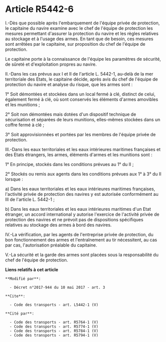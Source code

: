 # Article R5442-6

I.-Dès que possible après l'embarquement de l'équipe privée de protection, le capitaine du navire examine avec le chef de
l'équipe de protection les mesures permettant d'assurer la protection du navire et les règles relatives au stockage et à
l'usage des armes. En tant que de besoin, ces mesures sont arrêtées par le capitaine, sur proposition du chef de l'équipe de
protection. 

Le capitaine porte à la connaissance de l'équipe les paramètres de sécurité, de sûreté et d'exploitation propres au navire. 

II.-Dans les cas prévus aux I et II de l'article L. 5442-1, au-delà de la mer territoriale des Etats, le capitaine décide,
après avis du chef de l'équipe de protection du navire et analyse du risque, que les armes sont : 

1° Soit démontées et stockées dans un local fermé à clé, distinct de celui, également fermé à clé, où sont conservés les
éléments d'armes amovibles et les munitions ; 

2° Soit non démontées mais dotées d'un dispositif technique de sécurisation et séparées de leurs munitions, elles-mêmes
stockées dans un coffre fermé à clé ; 

3° Soit approvisionnées et portées par les membres de l'équipe privée de protection. 

III.-Dans les eaux territoriales et les eaux intérieures maritimes françaises et des Etats étrangers, les armes, éléments
d'armes et les munitions sont : 

1° En principe, stockés dans les conditions prévues au 1° du II ; 

2° Stockés ou remis aux agents dans les conditions prévues aux 1° à 3° du II lorsque : 

a) Dans les eaux territoriales et les eaux intérieures maritimes françaises, l'activité privée de protection des navires y
est autorisée conformément au III de l'article L. 5442-1 ; 

b) Dans les eaux territoriales et les eaux intérieures maritimes d'un Etat étranger, un accord international y autorise
l'exercice de l'activité privée de protection des navires et ne prévoit pas de dispositions spécifiques relatives au stockage
des armes à bord des navires. 

IV.-La vérification, par les agents de l'entreprise privée de protection, du bon fonctionnement des armes et l'entraînement
au tir nécessitent, au cas par cas, l'autorisation préalable du capitaine. 

V.-La sécurité et la garde des armes sont placées sous la responsabilité du chef de l'équipe de protection.

**Liens relatifs à cet article**

	**Modifié par**:

	  - Décret n°2017-944 du 10 mai 2017 - art. 3

	**Cite**:

	  - Code des transports - art. L5442-1 (V)

	**Cité par**:

	  - Code des transports - art. R5764-1 (V)
	  - Code des transports - art. R5774-1 (V)
	  - Code des transports - art. R5784-1 (V)
	  - Code des transports - art. R5794-1 (V)
